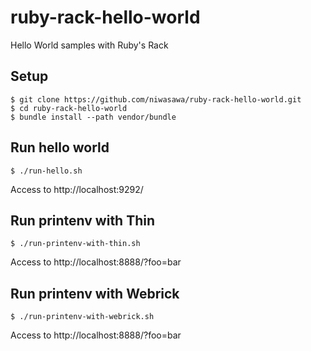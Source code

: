 # ruby-rack-hello-world
Hello World samples with Ruby's Rack

## Setup

```
$ git clone https://github.com/niwasawa/ruby-rack-hello-world.git
$ cd ruby-rack-hello-world
$ bundle install --path vendor/bundle
```

## Run hello world

```
$ ./run-hello.sh
```

Access to http://localhost:9292/


## Run printenv with Thin

```
$ ./run-printenv-with-thin.sh
```

Access to http://localhost:8888/?foo=bar

## Run printenv with Webrick

```
$ ./run-printenv-with-webrick.sh
```

Access to http://localhost:8888/?foo=bar


